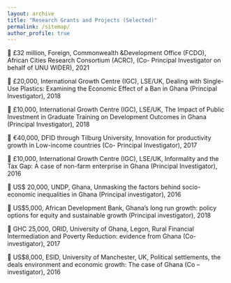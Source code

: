 ```yaml
---
layout: archive
title: "Research Grants and Projects (Selected)"
permalink: /sitemap/
author_profile: true
---
```


	£32 million, Foreign, Commonwealth &Development Office (FCDO), African Cities Research Consortium (ACRC), (Co- Principal Investigator on behalf of UNU WIDER), 2021

 	£20,000, International Growth Centre (IGC), LSE/UK, Dealing with Single-Use Plastics: Examining the Economic Effect of a Ban in Ghana (Principal Investigator), 2018
 
 	£10,000, International Growth Centre (IGC), LSE/UK, The Impact of Public Investment in Graduate Training on Development Outcomes in Ghana (Principal Investigator), 2018
 
 	€40,000, DFID through Tilburg University, Innovation for productivity growth in Low-income countries (Co- Principal Investigator), 2017
 
 £10,000, International Growth Centre (IGC), LSE/UK, Informality and the Tax Gap: A case of non-farm enterprise in Ghana (Principal Investigator), 2016

 	US$ 20,000, UNDP, Ghana, Unmasking the factors behind socio-economic inequalities in Ghana (Principal investigator), 2016
 
 	US$5,000, African Development Bank, Ghana’s long run growth: policy options for equity and sustainable growth (Principal investigator), 2018
 
 	GHC 25,000, ORID, University of Ghana, Legon, Rural Financial Intermediation and Poverty Reduction: evidence from Ghana (Co- investigator), 2017
 
 	US$8,000, ESID, University of Manchester, UK, Political settlements, the deals environment and economic growth: The case of Ghana (Co – investigator), 2016

